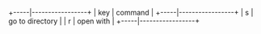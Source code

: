 +-----|-----------------+
| key | command         |
+-----|-----------------+
| s   | go to directory |
| r   | open with       |
+-----|-----------------+
